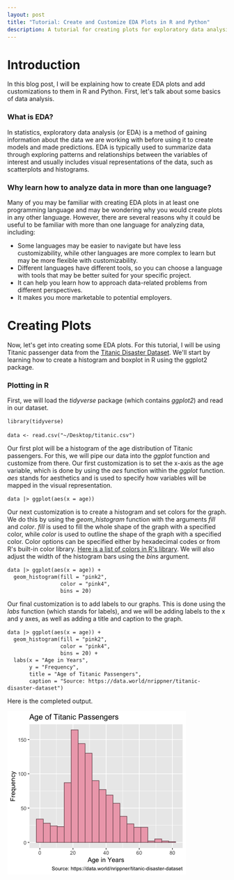 ```yaml
---
layout: post
title: "Tutorial: Create and Customize EDA Plots in R and Python"
description: A tutorial for creating plots for exploratory data analysis using R and Python.
---
```


# Introduction

In this blog post, I will be explaining how to create EDA plots and add customizations to them in R and Python. First, let's talk about some basics of data analysis.

### What is EDA?

In statistics, exploratory data analysis (or EDA) is a method of gaining information about the data we are working with before using it to create models and made predictions. EDA is typically used to summarize data through exploring patterns and relationships between the variables of interest and usually includes visual representations of the data, such as scatterplots and histograms.

### Why learn how to analyze data in more than one language?

Many of you may be familiar with creating EDA plots in at least one programming language and may be wondering why you would create plots in any other language. However, there are several reasons why it could be useful to be familiar with more than one language for analyzing data, including:
- Some languages may be easier to navigate but have less customizability, while other languages are more complex to learn but may be more flexible with customizability.
- Different languages have different tools, so you can choose a language with tools that may be better suited for your specific project.
- It can help you learn how to approach data-related problems from different perspectives.
- It makes you more marketable to potential employers.

# Creating Plots

Now, let's get into creating some EDA plots. For this tutorial, I will be using Titanic passenger data from the [Titanic Disaster Dataset](https://data.world/nrippner/titanic-disaster-dataset). We'll start by learning how to create a histogram and boxplot in R using the ggplot2 package.

### Plotting in R

First, we will load the *tidyverse* package (which contains *ggplot2*) and read in our dataset.

```
library(tidyverse)

data <- read.csv("~/Desktop/titanic.csv")
```

Our first plot will be a histogram of the age distribution of Titanic passengers. For this, we will pipe our data into the *ggplot* function and customize from there. Our first customization is to set the x-axis as the age variable, which is done by using the *aes* function within the *ggplot* function. *aes* stands for aesthetics and is used to specify how variables will be mapped in the visual representation.

```
data |> ggplot(aes(x = age))
```

Our next customization is to create a histogram and set colors for the graph. We do this by using the *geom_histogram* function with the arguments *fill* and *color*. *fill* is used to fill the whole shape of the graph with a specified color, while *color* is used to outline the shape of the graph with a specified color. Color options can be specified either by hexadecimal codes or from R's built-in color library. [Here is a list of colors in R's library](http://www.stat.columbia.edu/~tzheng/files/Rcolor.pdf). We will also adjust the width of the histogram bars using the *bins* argument.

```
data |> ggplot(aes(x = age)) +
  geom_histogram(fill = "pink2",
                 color = "pink4",
                 bins = 20)
```

Our final customization is to add labels to our graphs. This is done using the *labs* function (which stands for labels), and we will be adding labels to the x and y axes, as well as adding a title and caption to the graph.

```
data |> ggplot(aes(x = age)) +
  geom_histogram(fill = "pink2",
                 color = "pink4",
                 bins = 20) +
  labs(x = "Age in Years",
       y = "Frequency",
       title = "Age of Titanic Passengers",
       caption = "Source: https://data.world/nrippner/titanic-disaster-dataset")
```

Here is the completed output.

![RHist](/assets/img/RHist.png)
